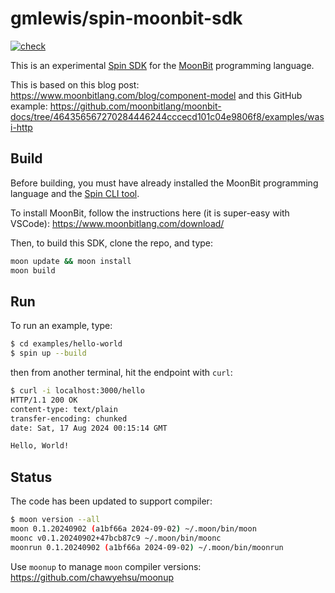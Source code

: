# gmlewis/spin-moonbit-sdk
[![check](https://github.com/gmlewis/spin-moonbit-sdk/actions/workflows/check.yml/badge.svg)](https://github.com/gmlewis/spin-moonbit-sdk/actions/workflows/check.yml)

This is an experimental [Spin SDK] for the [MoonBit] programming language.

This is based on this blog post: https://www.moonbitlang.com/blog/component-model
and this GitHub example: https://github.com/moonbitlang/moonbit-docs/tree/464356567270284446244cccecd101c04e9806f8/examples/wasi-http

[Spin SDK]: https://www.fermyon.com/spin
[MoonBit]: https://www.moonbitlang.com/

## Build

Before building, you must have already installed the MoonBit programming language
and the [Spin CLI tool].

To install MoonBit, follow the instructions here (it is super-easy with VSCode):
https://www.moonbitlang.com/download/

Then, to build this SDK, clone the repo, and type:

```bash
moon update && moon install
moon build
```

[Spin CLI tool]: https://developer.fermyon.com/spin

## Run

To run an example, type:

```bash
$ cd examples/hello-world
$ spin up --build
```

then from another terminal, hit the endpoint with `curl`:

```bash
$ curl -i localhost:3000/hello
HTTP/1.1 200 OK
content-type: text/plain
transfer-encoding: chunked
date: Sat, 17 Aug 2024 00:15:14 GMT

Hello, World!
```

## Status

The code has been updated to support compiler:

```bash
$ moon version --all
moon 0.1.20240902 (a1bf66a 2024-09-02) ~/.moon/bin/moon
moonc v0.1.20240902+47bcb87c9 ~/.moon/bin/moonc
moonrun 0.1.20240902 (a1bf66a 2024-09-02) ~/.moon/bin/moonrun
```

Use `moonup` to manage `moon` compiler versions:
https://github.com/chawyehsu/moonup
